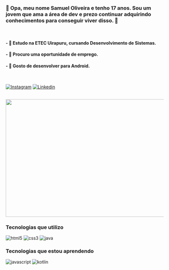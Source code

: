 
### 👋  Opa, meu nome **Samuel Oliveira** e tenho **17 anos**. Sou um jovem que ama a área de dev e prezo continuar adquirindo **conhecimentos** para conseguir viver disso.  🧠

 <br>

#### -  🎒 Estudo na **ETEC Uirapuru**, cursando **Desenvolvimento de Sistemas**.
#### -  💪 Procuro uma **oportunidade de emprego**.
#### -  📱 Gosto de desenvolver para **Android**. 

 <br>
 
[![Instagram](https://img.shields.io/badge/Instagram-E4405F?style=for-the-badge&logo=instagram&logoColor=white)](https://instagram.com/samaelvhs)
[![Linkedin](https://img.shields.io/badge/LinkedIn-0077B5?style=for-the-badge&logo=linkedin&logoColor=white)](https://www.linkedin.com/in/samuel-oliveira-5b55372a7/)

 <br>
 
 <img align="center" width="1000px" height="375px" src="https://github.com/33samael/33samael/assets/155030704/be772660-1a17-45b4-a762-ef768c3b04b0" />


### Tecnologias que utilizo

![html5](https://img.shields.io/badge/HTML5-E34F26?style=for-the-badge&logo=html5&logoColor=white)
![css3](https://img.shields.io/badge/CSS3-1572B6?style=for-the-badge&logo=css3&logoColor=white)
![java](https://img.shields.io/badge/Java-ED8B00?style=for-the-badge&logo=openjdk&logoColor=white)

### Tecnologias que estou aprendendo

![javascript](https://img.shields.io/badge/JavaScript-323330?style=for-the-badge&logo=javascript&logoColor=F7DF1E)
![kotlin](https://img.shields.io/badge/Kotlin-0095D5?&style=for-the-badge&logo=kotlin&logoColor=white)
